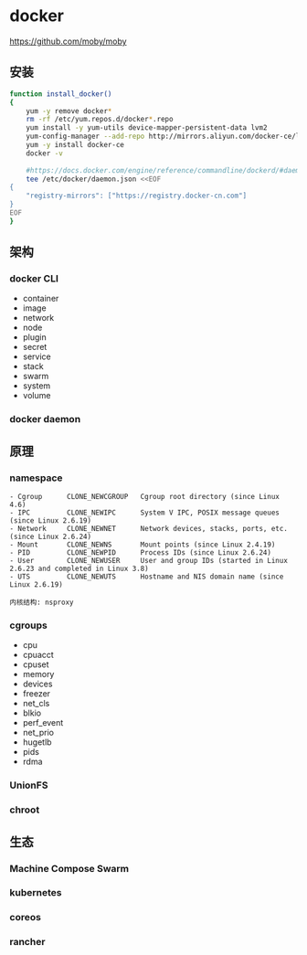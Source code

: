 # docker
https://github.com/moby/moby

## 安装

```bash
function install_docker()
{
    yum -y remove docker*
    rm -rf /etc/yum.repos.d/docker*.repo
    yum install -y yum-utils device-mapper-persistent-data lvm2
    yum-config-manager --add-repo http://mirrors.aliyun.com/docker-ce/linux/centos/docker-ce.repo
    yum -y install docker-ce
    docker -v
    
    #https://docs.docker.com/engine/reference/commandline/dockerd/#daemon-configuration-file
    tee /etc/docker/daemon.json <<EOF
{
    "registry-mirrors": ["https://registry.docker-cn.com"]
}
EOF
}
```

## 架构
### docker CLI

- container
- image
- network
- node
- plugin
- secret
- service
- stack
- swarm
- system
- volume

### docker daemon

## 原理
### namespace

```
- Cgroup      CLONE_NEWCGROUP   Cgroup root directory (since Linux 4.6)
- IPC         CLONE_NEWIPC      System V IPC, POSIX message queues (since Linux 2.6.19)
- Network     CLONE_NEWNET      Network devices, stacks, ports, etc. (since Linux 2.6.24)
- Mount       CLONE_NEWNS       Mount points (since Linux 2.4.19)
- PID         CLONE_NEWPID      Process IDs (since Linux 2.6.24)
- User        CLONE_NEWUSER     User and group IDs (started in Linux 2.6.23 and completed in Linux 3.8)
- UTS         CLONE_NEWUTS      Hostname and NIS domain name (since Linux 2.6.19)

内核结构: nsproxy
```

### cgroups

- cpu
- cpuacct
- cpuset
- memory
- devices
- freezer
- net_cls
- blkio
- perf_event
- net_prio
- hugetlb
- pids
- rdma

### UnionFS
### chroot

## 生态
### Machine Compose Swarm
### kubernetes
### coreos
### rancher

